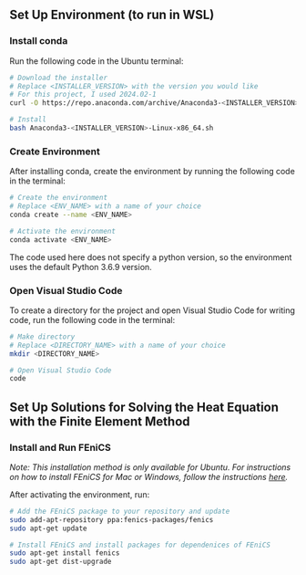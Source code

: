 ## Set Up Environment (to run in WSL)

### Install conda

Run the following code in the Ubuntu terminal:

```bash
# Download the installer
# Replace <INSTALLER_VERSION> with the version you would like
# For this project, I used 2024.02-1
curl -O https://repo.anaconda.com/archive/Anaconda3-<INSTALLER_VERSION>-Linux-x86_64.sh

# Install
bash Anaconda3-<INSTALLER_VERSION>-Linux-x86_64.sh
```

### Create Environment

After installing conda, create the environment by running the following code in the terminal:

```bash
# Create the environment
# Replace <ENV_NAME> with a name of your choice
conda create --name <ENV_NAME>

# Activate the environment
conda activate <ENV_NAME>
```
The code used here does not specify a python version, so the environment uses the default Python 3.6.9 version.

### Open Visual Studio Code

To create a directory for the project and open Visual Studio Code for writing code, run the following code in the terminal:

```bash
# Make directory
# Replace <DIRECTORY_NAME> with a name of your choice
mkdir <DIRECTORY_NAME>

# Open Visual Studio Code
code
```

## Set Up Solutions for Solving the Heat Equation with the Finite Element Method

### Install and Run FEniCS
*Note: This installation method is only available for Ubuntu. For instructions on how to install FEniCS for Mac or Windows, follow the instructions [here](https://fenicsproject.org/pub/tutorial/html/._ftut1003.html#___sec5).*

After activating the environment, run:

```bash
# Add the FEniCS package to your repository and update
sudo add-apt-repository ppa:fenics-packages/fenics
sudo apt-get update

# Install FEniCS and install packages for dependenices of FEniCS
sudo apt-get install fenics
sudo apt-get dist-upgrade
```
